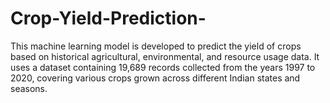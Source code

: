 # Crop-Yield-Prediction-
This machine learning model is developed to predict the yield of crops based on historical agricultural, environmental, and resource usage data. It uses a dataset containing 19,689 records collected from the years 1997 to 2020, covering various crops grown across different Indian states and seasons.

